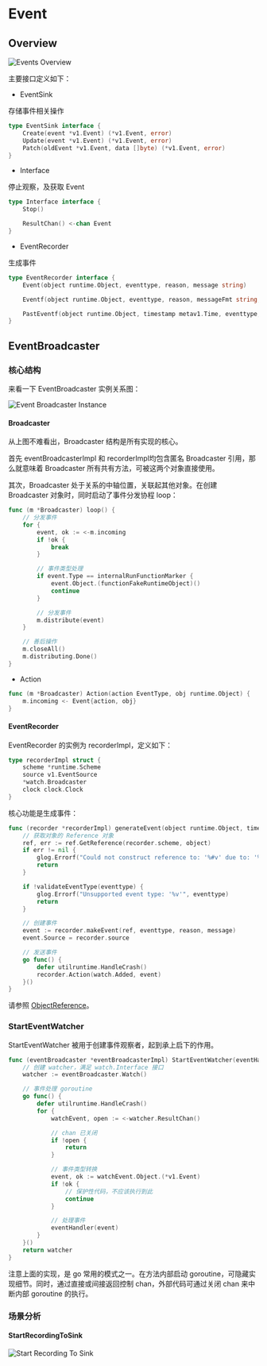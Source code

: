 # Event

## Overview

![Events Overview](./images/events_overview.svg)

主要接口定义如下：

- EventSink

存储事件相关操作

```go
type EventSink interface {
	Create(event *v1.Event) (*v1.Event, error)
	Update(event *v1.Event) (*v1.Event, error)
	Patch(oldEvent *v1.Event, data []byte) (*v1.Event, error)
}
```

- Interface

停止观察，及获取 Event

```go
type Interface interface {
	Stop()

	ResultChan() <-chan Event
}
```

- EventRecorder

生成事件

```go
type EventRecorder interface {
	Event(object runtime.Object, eventtype, reason, message string)

	Eventf(object runtime.Object, eventtype, reason, messageFmt string, args ...interface{})

	PastEventf(object runtime.Object, timestamp metav1.Time, eventtype, reason, messageFmt string, args ...interface{})
}
```

## EventBroadcaster

### 核心结构

来看一下 EventBroadcaster 实例关系图：

![Event Broadcaster Instance](./images/events_broadcaster.svg)

#### Broadcaster

从上图不难看出，Broadcaster 结构是所有实现的核心。

首先 eventBroadcasterImpl 和 recorderImpl均包含匿名 Broadcaster 引用，那么就意味着 Broadcaster 所有共有方法，可被这两个对象直接使用。

其次，Broadcaster 处于关系的中轴位置，关联起其他对象。在创建 Broadcaster 对象时，同时启动了事件分发协程 loop：

```go
func (m *Broadcaster) loop() {
	// 分发事件
	for {
		event, ok := <-m.incoming
		if !ok {
			break
		}

		// 事件类型处理
		if event.Type == internalRunFunctionMarker {
			event.Object.(functionFakeRuntimeObject)()
			continue
		}

		// 分发事件
		m.distribute(event)
	}

	// 善后操作
	m.closeAll()
	m.distributing.Done()
}
```

- Action

```go
func (m *Broadcaster) Action(action EventType, obj runtime.Object) {
	m.incoming <- Event{action, obj}
}
```

#### EventRecorder

EventRecorder 的实例为 recorderImpl，定义如下：

```go
type recorderImpl struct {
	scheme *runtime.Scheme
	source v1.EventSource
	*watch.Broadcaster
	clock clock.Clock
}
```

核心功能是生成事件：

```go
func (recorder *recorderImpl) generateEvent(object runtime.Object, timestamp metav1.Time, eventtype, reason, message string) {
	// 获取对象的 Reference 对象
	ref, err := ref.GetReference(recorder.scheme, object)
	if err != nil {
		glog.Errorf("Could not construct reference to: '%#v' due to: '%v'. Will not report event: '%v' '%v' '%v'", object, err, eventtype, reason, message)
		return
	}

	if !validateEventType(eventtype) {
		glog.Errorf("Unsupported event type: '%v'", eventtype)
		return
	}

	// 创建事件
	event := recorder.makeEvent(ref, eventtype, reason, message)
	event.Source = recorder.source

	// 发送事件
	go func() {
		defer utilruntime.HandleCrash()
		recorder.Action(watch.Added, event)
	}()
}
```

请参照 [ObjectReference](../general/object_reference.md)。

### StartEventWatcher

StartEventWatcher 被用于创建事件观察者，起到承上启下的作用。

```go
func (eventBroadcaster *eventBroadcasterImpl) StartEventWatcher(eventHandler func(*v1.Event)) watch.Interface {
	// 创建 watcher，满足 watch.Interface 接口
	watcher := eventBroadcaster.Watch()

	// 事件处理 goroutine
	go func() {
		defer utilruntime.HandleCrash()
		for {
			watchEvent, open := <-watcher.ResultChan()

			// chan 已关闭
			if !open {
				return
			}

			// 事件类型转换
			event, ok := watchEvent.Object.(*v1.Event)
			if !ok {
				// 保护性代码，不应该执行到此
				continue
			}

			// 处理事件
			eventHandler(event)
		}
	}()
	return watcher
}
```

注意上面的实现，是 go 常用的模式之一。在方法内部启动 goroutine，可隐藏实现细节。同时，通过直接或间接返回控制 chan，外部代码可通过关闭 chan 来中断内部 goroutine 的执行。

### 场景分析

#### StartRecordingToSink

![Start Recording To Sink](./images/start_recording_to_sink.svg)
